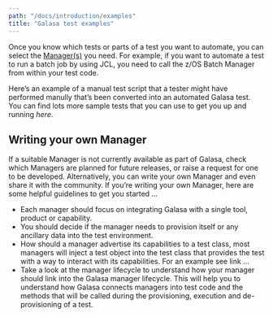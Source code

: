 ```yaml
---
path: "/docs/introduction/examples"
title: "Galasa test examples"
---
```


Once you know which tests or parts of a test you want to automate, you can select the [Manager(s)](../../reference/managers) you need. For example, if you want to automate a test to run a batch job by using JCL, you need
to call the z/OS Batch Manager from within your test code.

Here’s an example of a manual test script that a tester might have performed manully that’s been converted into an automated Galasa test. You can find lots more sample tests that you can use to get you up and running _here_.


## Writing your own Manager
If a suitable Manager is not currently available as part of Galasa, check which Managers are planned for future releases, or raise a request for one to be developed. Alternatively, you can write your own Manager and even share it with the community. If you’re writing your own Manager, here are some helpful guidelines to get you started …

  * Each manager should focus on integrating Galasa with a single tool, product or capability.
  * You should decide if the manager needs to provision itself or any ancillary data into the test environment.
  * How should a manager advertise its capabilities to a test class, most managers will inject a test object into the test class that provides the test with a way to interact with its capabilities.  For an example see link ...
  * Take a look at the manager lifecycle to understand how your manager should link into the Galasa manager lifecycle.  This will help you to understand how Galasa connects managers into test code and the methods that will be called during the provisioning, execution and de-provisioning of a test.
